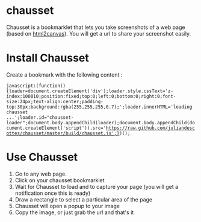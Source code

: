 chausset
========

Chausset is a bookmarklet that lets you take screenshots of a web page (based on [html2canvas](http://html2canvas.hertzen.com/)). You will get a url to share your screenshot easily.

Install Chausset
================

Create a bookmark with the following content : 

<code>javascript:(function(){loader=document.createElement('div');loader.style.cssText='z-index:100010;position:fixed;top:0;left:0;bottom:0;right:0;font-size:24px;text-align:center;padding-top:30px;background:rgba(255,255,255,0.7);';loader.innerHTML='loading chausset ...';loader.id="chausset-loader";document.body.appendChild(loader);document.body.appendChild(document.createElement('script')).src='https://raw.github.com/juliandescottes/chausset/master/build/chausset.js';})();</code>

Use Chausset
============
1. Go to any web page.
2. Click on your chausset bookmarklet
3. Wait for Chausset to load and to capture your page (you will get a notification once this is ready)
4. Draw a rectangle to select a particular area of the page
5. Chausset will open a popup to your image
6. Copy the image, or just grab the url and that's it
